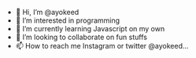 - 👋 Hi, I’m @ayokeed
- 👀 I’m interested in programming
- 🌱 I’m currently learning Javascript on my own
- 💞️ I’m looking to collaborate on fun stuffs 
- 📫 How to reach me Instagram or twitter @ayokeed...

<!---
ayokeed/ayokeed is a ✨ special ✨ repository because its `README.md` (this file) appears on your GitHub profile.
You can click the Preview link to take a look at your changes.
--->

